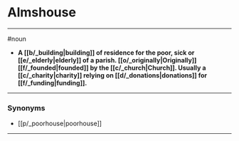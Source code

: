 # Almshouse
---
#noun
- **A [[b/_building|building]] of residence for the poor, sick or [[e/_elderly|elderly]] of a parish. [[o/_originally|Originally]] [[f/_founded|founded]] by the [[c/_church|Church]]. Usually a [[c/_charity|charity]] relying on [[d/_donations|donations]] for [[f/_funding|funding]].**
---
### Synonyms
- [[p/_poorhouse|poorhouse]]
---
